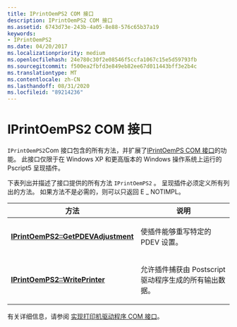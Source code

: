 ```yaml
---
title: IPrintOemPS2 COM 接口
description: IPrintOemPS2 COM 接口
ms.assetid: 6743d73e-243b-4a05-8e88-576c65b37a19
keywords:
- IPrintOemPS2
ms.date: 04/20/2017
ms.localizationpriority: medium
ms.openlocfilehash: 24e780c30f2e08546f5ccfa1067c15e5d59793fb
ms.sourcegitcommit: f500ea2fbfd3e849eb82ee67d011443bff3e2b4c
ms.translationtype: MT
ms.contentlocale: zh-CN
ms.lasthandoff: 08/31/2020
ms.locfileid: "89214236"
---
```

# <a name="iprintoemps2-com-interface"></a>IPrintOemPS2 COM 接口





`IPrintOemPS2`Com 接口包含的所有方法，并扩展了[IPrintOemPS COM 接口](iprintoemps-com-interface.md)的功能。 此接口仅限于在 Windows XP 和更高版本的 Windows 操作系统上运行的 Pscript5 呈现插件。

下表列出并描述了接口提供的所有方法 `IPrintOemPS2` 。 呈现插件必须定义所有列出的方法。 如果方法不是必需的，则可以只返回 E \_ NOTIMPL。

<table>
<colgroup>
<col width="50%" />
<col width="50%" />
</colgroup>
<thead>
<tr class="header">
<th>方法</th>
<th>说明</th>
</tr>
</thead>
<tbody>
<tr class="odd">
<td><p><a href="https://docs.microsoft.com/windows-hardware/drivers/ddi/prcomoem/nf-prcomoem-iprintoemps2-getpdevadjustment" data-raw-source="[&lt;strong&gt;IPrintOemPS2::GetPDEVAdjustment&lt;/strong&gt;](/windows-hardware/drivers/ddi/prcomoem/nf-prcomoem-iprintoemps2-getpdevadjustment)"><strong>IPrintOemPS2::GetPDEVAdjustment</strong></a></p></td>
<td><p>使插件能够重写特定的 PDEV 设置。</p></td>
</tr>
<tr class="even">
<td><p><a href="https://docs.microsoft.com/windows-hardware/drivers/ddi/prcomoem/nf-prcomoem-iprintoemps2-writeprinter" data-raw-source="[&lt;strong&gt;IPrintOemPS2::WritePrinter&lt;/strong&gt;](/windows-hardware/drivers/ddi/prcomoem/nf-prcomoem-iprintoemps2-writeprinter)"><strong>IPrintOemPS2::WritePrinter</strong></a></p></td>
<td><p>允许插件捕获由 Postscript 驱动程序生成的所有输出数据。</p></td>
</tr>
</tbody>
</table>

 

有关详细信息，请参阅 [实现打印机驱动程序 COM 接口](implementing-printer-driver-com-interfaces.md)。

 

